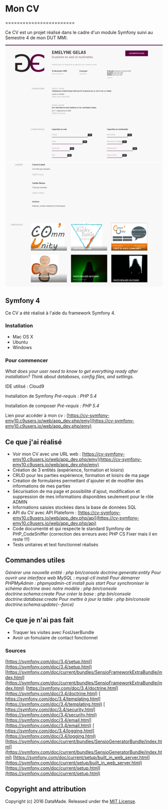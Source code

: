 # Mon CV
========================

Ce CV est un projet réalisé dans le cadre d'un module Symfony suivi au Semestre 4 de mon DUT MMI.

![Haut du CV](/web/template/img/CV1.PNG)
![Bas du CV](/web/template/img/CV2.PNG)


## Symfony 4

Ce CV a été réalisé à l'aide du framework Symfony 4.

### Installation

* Mac OS X
* Ubuntu
* Windows 

### Pour commencer

*What does your user need to know to get everything ready after installation?*
*Think about databases, config files, and settings.*

IDE utilisé : Cloud9

Installation de Symfony 
*Pré-requis : PHP 5.4*

Installation de composer 
*Pré-requis : PHP 5.4*

Lien pour accéder à mon cv : [https://cv-symfony-emy10.c9users.io/web/app_dev.php/emy](https://cv-symfony-emy10.c9users.io/web/app_dev.php/emy)

## Ce que j'ai réalisé

* Voir mon CV avec une URL web : [https://cv-symfony-emy10.c9users.io/web/app_dev.php/emy](https://cv-symfony-emy10.c9users.io/web/app_dev.php/emy)
* Création de 3 entités (expérience, formation et loisirs) 
* CRUD pour les parties expérience, formation et loisirs de ma page
* Création de formulaires permettant d'ajouter et de modifier des informations de mes parties
* Sécurisation de ma page et possibilité d'ajout, modification et suppression de mes informations disponibles seulement pour le rôle ADMIN
* Informations saisies stockées dans la base de données SQL
* API du CV avec API Plateform : [https://cv-symfony-emy10.c9users.io/web/app_dev.php/api](https://cv-symfony-emy10.c9users.io/web/app_dev.php/api)
* Code documenté et qui respecte le standard Symfony de PHP_CodeSniffer (correction des erreurs avec PHP CS Fixer mais il en reste !!!)
* Tests unitaires et test fonctionnel réalisés 

## Commandes utiles 

*Générer une nouvelle entité : php bin/console doctrine:generate:entity*
*Pour ouvrir une interface web MySQL : mysql-ctl install* 
*Pour démarrer PHPMyAdmin : phpmyadmin-ctl install puis start*
*Pour synchroniser le schéma doctrine avec notre modèle : php bin/console doctrine:schema:create*
*Pour créer la base : php bin/console doctrine:database:create*
*Pour mettre à jour la table : php bin/console doctrine:schema:update(--force)*


## Ce que je n'ai pas fait 

* Traquer les visites avec FosUserBundle
* Avoir un fomulaire de contact fonctionnel

### Sources

[https://symfony.com/doc/3.4/setup.html](https://symfony.com/doc/3.4/setup.html)
[https://symfony.com/doc/current/bundles/SensioFrameworkExtraBundle/index.html](https://symfony.com/doc/current/bundles/SensioFrameworkExtraBundle/index.html)
[https://symfony.com/doc/3.4/doctrine.html](https://symfony.com/doc/3.4/doctrine.html)
[ https://symfony.com/doc/3.4/templating.html](https://symfony.com/doc/3.4/templating.html)
[ https://symfony.com/doc/3.4/security.html](https://symfony.com/doc/3.4/security.html)
[https://symfony.com/doc/3.4/email.html](https://symfony.com/doc/3.4/email.html)
[ https://symfony.com/doc/3.4/logging.html](https://symfony.com/doc/3.4/logging.html)
[https://symfony.com/doc/current/bundles/SensioGeneratorBundle/index.html](https://symfony.com/doc/current/bundles/SensioGeneratorBundle/index.html)
[https://symfony.com/doc/current/setup/built_in_web_server.html](https://symfony.com/doc/current/setup/built_in_web_server.html)
[https://symfony.com/doc/current/setup.html](https://symfony.com/doc/current/setup.html)

## Copyright and attribution

Copyright (c) 2016 DataMade. Released under the [MIT License](https://cv-symfony-emy10.c9users.io/web/app_dev.php/emy).




